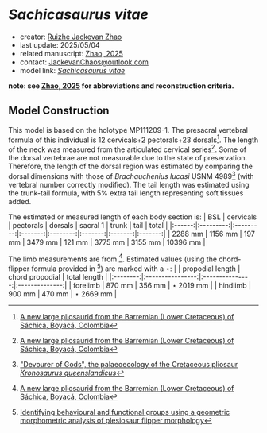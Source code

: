 # *Sachicasaurus vitae*

- creator: [Ruizhe Jackevan Zhao](https://orcid.org/0009-0001-4869-3008) 
- last update: 2025/05/04
- related manuscript: [Zhao, 2025](https://doi.org/10.1101/2024.02.15.578844)
- contact: JackevanChaos@outlook.com
- model link: [*Sachicasaurus vitae*](https://github.com/Pliosaurus-kevani/Mundus-Cyclus/blob/main/Plesiosauria/Sachicasaurus%20vitae/Sachicasaurus%20vitae.pdf)

**note: see [Zhao, 2025](https://doi.org/10.1101/2024.02.15.578844) for abbreviations and reconstruction criteria.**

## Model Construction

This model is based on the holotype MP111209-1. The presacral vertebral
formula of this individual is 12 cervicals+2 pectorals+23 dorsals[^1].
The length of the neck was measured from
the articulated cervical series[^1]. Some of the dorsal vertebrae are not measurable due to the state
of preservation. Therefore, the length of the dorsal region was estimated by comparing the dorsal
dimensions with those of *Brachauchenius lucasi* USNM 4989[^2] (with vertebral number correctly
modified). The tail length was estimated using the trunk-tail formula, with 5% extra tail length representing soft tissues
added.

The estimated or measured length of each body section is:
| BSL    | cervicals | pectorals | dorsals | sacral 1 | trunk   | tail   | total   |
|:------:|:---------:|:---------:|:-------:|:--------:|:-------:|:-------:|:-------:|
| 2288 mm | 1156 mm   | 197 mm    | 3479 mm | 121 mm    | 3775 mm | 3155 mm | 10396 mm |

The limb measurements are from [^1]. Estimated values (using the chord-flipper formula provided in [^3]) are marked
with a $\star$:
|          | propodial length | chord propodial | total length   |
|:--------:|:----------------:|:---------------:|:--------------:|
| forelimb | 870 mm           | 356 mm          | $\star$ 2019 mm |
| hindlimb | 900 mm           | 470 mm          | $\star$ 2669 mm |


[^1]: [A new large pliosaurid from the Barremian (Lower Cretaceous) of Sáchica, Boyacá, Colombia](http://scielo.org.co/scielo.php?script=sci_arttext&pid=S1794-61902018000400223)
[^2]: ["Devourer of Gods", the palaeoecology of the Cretaceous pliosaur *Kronosaurus queenslandicus*](https://ogma.newcastle.edu.au/vital/access/manager/Repository/uon:12164)
[^3]: [Identifying behavioural and functional groups using a geometric morphometric analysis of plesiosaur flipper morphology](https://research.manchester.ac.uk/en/studentTheses/identifying-behavioural-and-functional-groups-using-a-geometric-m)
